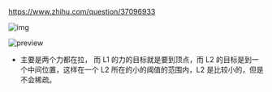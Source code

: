 https://www.zhihu.com/question/37096933

![img](https://pic2.zhimg.com/80/v2-a026e24156e13a1d14c43df26b9bd2a4_1440w.jpg)

![preview](https://pic1.zhimg.com/v2-f6edae58134c5a26687c3883af48d5d5_r.jpg)

* 主要是两个力都在拉， 而 L1 的力的目标就是要到顶点，而 L2 的目标是到一个中间位置，这样在一个 L2 所在的小的阈值的范围内，L2 是比较小的，但是不会稀疏。
